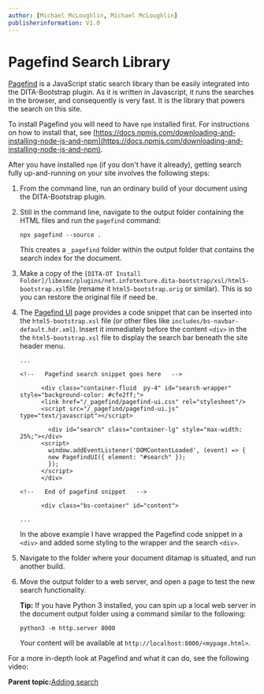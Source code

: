 ```yaml
---
author: [Michael McLoughlin, Michael McLoughlin]
publisherinformation: V1.0
---
```


# Pagefind Search Library

[Pagefind](https://pagefind.app/) is a JavaScript static search library than be easily integrated into the DITA-Bootstrap plugin. As it is written in Javascript, it runs the searches in the browser, and consequently is very fast. It is the library that powers the search on this site.

To install Pagefind you will need to have `npm` installed first. For instructions on how to install that, see [https://docs.npmjs.com/downloading-and-installing-node-js-and-npm](https://docs.npmjs.com/downloading-and-installing-node-js-and-npm).

After you have installed `npm` \(if you don't have it already\), getting search fully up-and-running on your site involves the following steps:

1.  From the command line, run an ordinary build of your document using the DITA-Bootstrap plugin.
2.  Still in the command line, navigate to the output folder containing the HTML files and run the `pagefind` command:

    ```language-markup
    npx pagefind --source .
    ```

    This creates a `_pagefind` folder within the output folder that contains the search index for the document.

3.  Make a copy of the `[DITA-OT Install Folder]/libexec/plugins/net.infotexture.dita-bootstrap/xsl/html5-bootstrap.xsl`file \(rename it `html5-bootstrap.orig` or similar\). This is so you can restore the original file if need be.
4.  The [Pagefind UI](https://pagefind.app/docs/ui/) page provides a code snippet that can be inserted into the `html5-bootstrap.xsl` file \(or other files like `includes/bs-navbar-default.hdr.xml`\). Insert it immediately before the content `<div>` in the the `html5-bootstrap.xsl` file to display the search bar beneath the site header menu.

    ```language-xml
    ...
    
    <!--   Pagefind search snippet goes here   -->
          
          <div class="container-fluid  py-4" id="search-wrapper" style="background-color: #cfe2ff;">
          <link href="/_pagefind/pagefind-ui.css" rel="stylesheet"/>
          <script src="/_pagefind/pagefind-ui.js" type="text/javascript"></script>
          
            <div id="search" class="container-lg" style="max-width: 25%;"></div>
          <script>
            window.addEventListener('DOMContentLoaded', (event) => {
            new PagefindUI({ element: "#search" });
            });
          </script>
          </div>
          
    <!--   End of pagefind snippet   -->
          
          <div class="bs-container" id="content">
    
    ...
    ```

    In the above example I have wrapped the Pagefind code snippet in a `<div>` and added some styling to the wrapper and the search `<div>`.

5.  Navigate to the folder where your document ditamap is situated, and run another build.
6.  Move the output folder to a web server, and open a page to test the new search functionality.

    **Tip:** If you have Python 3 installed, you can spin up a local web server in the document output folder using a command similar to the following:

    ```language-bourne
    python3 -m http.server 8000
    ```

    Your content will be available at `http://localhost:8000/<mypage.html>`.


For a more in-depth look at Pagefind and what it can do, see the following video:



**Parent topic:**[Adding search](add-search-bootstrap-plugin.md)

